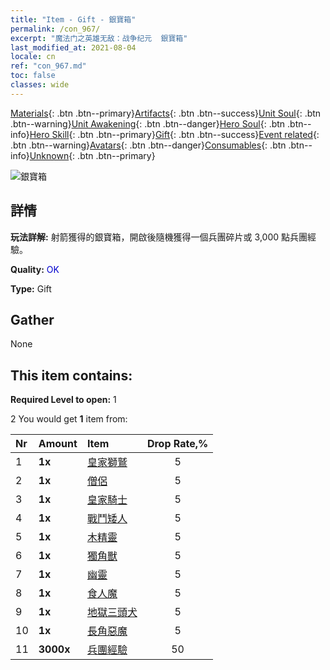 ```yaml
---
title: "Item - Gift - 銀寶箱"
permalink: /con_967/
excerpt: "魔法门之英雄无敌：战争纪元  銀寶箱"
last_modified_at: 2021-08-04
locale: cn
ref: "con_967.md"
toc: false
classes: wide
---
```

 [Materials](/ItemsCN/){: .btn .btn--primary}[Artifacts](/ItemsCN/Artifacts/){: .btn .btn--success}[Unit Soul](/ItemsCN/UnitSoul/){: .btn .btn--warning}[Unit Awakening](/ItemsCN/UnitAwakening/){: .btn .btn--danger}[Hero Soul](/ItemsCN/HeroSoul/){: .btn .btn--info}[Hero Skill](/ItemsCN/HeroSkill/){: .btn .btn--primary}[Gift](/ItemsCN/Gift/){: .btn .btn--success}[Event related](/ItemsCN/Events/){: .btn .btn--warning}[Avatars](/ItemsCN/Avatars/){: .btn .btn--danger}[Consumables](/ItemsCN/Consumables/){: .btn .btn--info}[Unknown](/ItemsCN/Unknown/){: .btn .btn--primary}

 ![銀寶箱](/images/t/i_50002.png)

## 詳情
 **玩法詳解:** 射箭獲得的銀寶箱，開啟後隨機獲得一個兵團碎片或 3,000 點兵團經驗。

 **Quality:** <span style="color: #0000CD">OK</span>

 **Type:** Gift

## Gather

  None

## This item contains:

 **Required Level to open:** 1

 2 You would get **1** item  from:

  | Nr | Amount |     Item    | Drop Rate,% |
  |:---|:-------|:------------|:---------:|
  | 1 |  **1x** | [皇家獅鷲](/cn/Items/unt_192/) | 5 | 
  | 2 |  **1x** | [僧侶](/cn/Items/unt_194/) | 5 | 
  | 3 |  **1x** | [皇家騎士](/cn/Items/unt_195/) | 5 | 
  | 4 |  **1x** | [戰鬥矮人](/cn/Items/unt_200/) | 5 | 
  | 5 |  **1x** | [木精靈](/cn/Items/unt_201/) | 5 | 
  | 6 |  **1x** | [獨角獸](/cn/Items/unt_204/) | 5 | 
  | 7 |  **1x** | [幽靈](/cn/Items/unt_210/) | 5 | 
  | 8 |  **1x** | [食人魔](/cn/Items/unt_220/) | 5 | 
  | 9 |  **1x** | [地獄三頭犬](/cn/Items/unt_228/) | 5 | 
  | 10 |  **1x** | [長角惡魔](/cn/Items/unt_229/) | 5 | 
  | 11 |  **3000x** | [兵團經驗](/cn/Items/con_902/) | 50 | 
